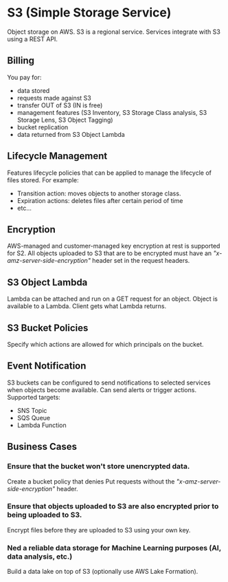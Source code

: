 # S3 (Simple Storage Service)

Object storage on AWS. S3 is a regional service. Services integrate with S3 using a REST API.

## Billing
You pay for:
- data stored
- requests made against S3
- transfer OUT of S3 (IN is free)
- management features (S3 Inventory, S3 Storage Class analysis, S3 Storage Lens, S3 Object Tagging)
- bucket replication
- data returned from S3 Object Lambda

## Lifecycle Management
Features lifecycle policies that can be applied to manage the lifecycle of files stored. For example:
- Transition action: moves objects to another storage class.
- Expiration actions: deletes files after certain period of time
- etc... 

## Encryption
AWS-managed and customer-managed key encryption at rest is supported for S2. All objects uploaded to S3 that are to be encrypted must have an *"x-amz-server-side-encryption"* header set in the request headers.

## S3 Object Lambda
Lambda can be attached and run on a GET request for an object. Object is available to a Lambda. Client gets what Lambda returns.

## S3 Bucket Policies
Specify which actions are allowed for which principals on the bucket.

## Event Notification
S3 buckets can be configured to send notifications to selected services when objects become available. Can send alerts or trigger actions. Supported targets:
- SNS Topic
- SQS Queue
- Lambda Function

## Business Cases

### **Ensure that the bucket won't store unencrypted data.**

Create a bucket policy that denies Put requests without the *"x-amz-server-side-encryption"* header.

### **Ensure that objects uploaded to S3 are also encrypted prior to being uploaded to S3.**

Encrypt files before they are uploaded to S3 using your own key.

### Ned a reliable data storage for Machine Learning purposes (AI, data analysis, etc.)

Build a data lake on top of S3 (optionally use AWS Lake Formation).
